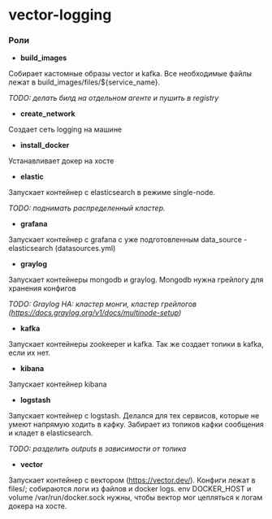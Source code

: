 # vector-logging
### Роли
* **build_images**

Собирает кастомные образы vector и kafka. Все необходимые файлы лежат в build_images/files/${service_name}. 

*TODO: делать билд на отдельном агенте и пушить в registry*

* **create_network**

Создает сеть logging на машине

* **install_docker**

Устанавливает докер на хосте

* **elastic**

Запускает контейнер с elasticsearch в режиме single-node. 

*TODO: поднимать распределенный кластер.*

* **grafana**

Запускает контейнер с grafana с уже подготовленным data_source - elasticsearch (datasources.yml)

* **graylog**

Запускает контейнеры mongodb и graylog. Mongodb нужна грейлогу для хранения конфигов

*TODO: Graylog HA: кластер монги, кластер грейлогов (https://docs.graylog.org/v1/docs/multinode-setup)*

* **kafka**

Запускает контейнеры zookeeper и kafka. Так же создает топики в kafka, если их нет.

* **kibana**

Запускает контейнер kibana

* **logstash**

Запускает контейнер с logstash. Делался для тех сервисов, которые не умеют напрямую ходить в кафку. Забирает из топиков кафки сообщения и кладет в elasticsearch. 

*TODO: разделить outputs в зависимости от топика*

* **vector**

Запускает контейнер с вектором (https://vector.dev/). Конфиги лежат в files/; собираются логи из файлов и docker logs. env DOCKER_HOST и volume /var/run/docker.sock нужны, чтобы вектор мог цепляться к логам докера на хосте.
